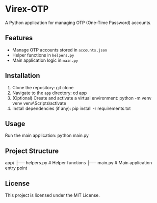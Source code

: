 # Virex-OTP

A Python application for managing OTP (One-Time Password) accounts.

## Features

- Manage OTP accounts stored in `accounts.json`
- Helper functions in `helpers.py`
- Main application logic in `main.py`

## Installation

1. Clone the repository:
   git clone <your-repo-url>
2. Navigate to the `app` directory:
   cd app
3. (Optional) Create and activate a virtual environment:
   python -m venv venv venv\Scripts\activate
4. Install dependencies (if any):
   pip install -r requirements.txt

## Usage

Run the main application:
python main.py

## Project Structure

app/
├── helpers.py # Helper functions
├── main.py # Main application entry point

## License

This project is licensed under the MIT License.